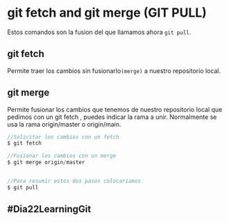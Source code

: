 # git fetch and git merge (GIT PULL)
Estos comandos son la fusion del que llamamos ahora `git pull`.

## git fetch
Permite traer los cambios sin fusionarlo`(merge)` a nuestro repositorio local.

## git merge
Permite fusionar los cambios que tenemos de nuestro repositorio local que pedimos con un git fetch , puedes indicar la rama a unir.
Normalmente se usa la rama origin/master o origin/main.


```js
//Solicitar los cambios con un fetch
$ git fetch

//Fusionar los cambios con un merge
$ git merge origin/master


//Para resumir estos dos pasos colocariamos 
$ git pull
```
## #Dia22LearningGit